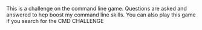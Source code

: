 This is a challenge on the command line game. Questions are asked and answered
to hep boost my command line skills. You can also play this game if you search
for the CMD CHALLENGE
